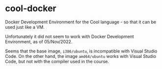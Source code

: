 # cool-docker
Docker Development Environment for the Cool language - so that it can be used just like a VM.

Unfortunately it did not seem to work with Docker Development Environment, as of 05/Nov/2022. 

Seems that the base image, `i386/ubuntu`, is incompatible with Visual Studio Code. On the other hand, the image `amd64/ubuntu` works with Visual Studio Code, but not with the compiler used in the course.
